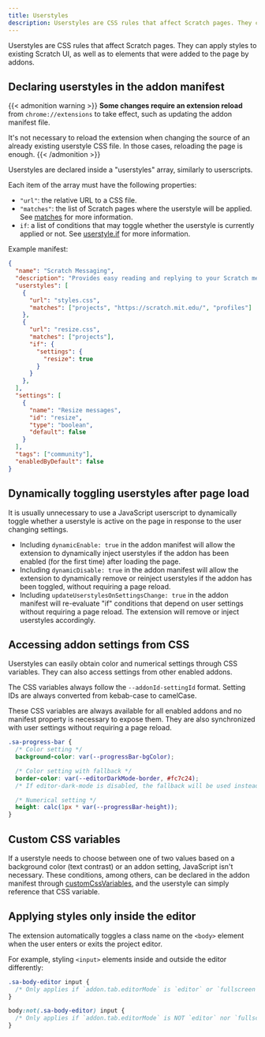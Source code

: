```yaml
---
title: Userstyles
description: Userstyles are CSS rules that affect Scratch pages. They can apply styles to existing Scratch UI, as well as to elements that were added to the page by addons.
---
```


Userstyles are CSS rules that affect Scratch pages. They can apply styles to existing Scratch UI, as well as to elements that were added to the page by addons.


## Declaring userstyles in the addon manifest

{{< admonition warning >}}
**Some changes require an extension reload** from `chrome://extensions` to take effect, such as updating the addon manifest file.

It's not necessary to reload the extension when changing the source of an already existing userstyle CSS file. In those cases, reloading the page is enough.
{{< /admonition >}}

Userstyles are declared inside a "userstyles" array, similarly to userscripts.

Each item of the array must have the following properties:
- `"url"`: the relative URL to a CSS file.
- `"matches"`: the list of Scratch pages where the userstyle will be applied. See [matches](/docs/reference/addon-manifest/#matches) for more information.
- `if`: a list of conditions that may toggle whether the userstyle is currently applied or not. See [userstyle.if](https://scratchaddons.com/docs/reference/addon-manifest/#if) for more information.

Example manifest:
```json
{
  "name": "Scratch Messaging",
  "description": "Provides easy reading and replying to your Scratch messages.",
  "userstyles": [
    {
      "url": "styles.css",
      "matches": ["projects", "https://scratch.mit.edu/", "profiles"]
    },
    {
      "url": "resize.css",
      "matches": ["projects"],
      "if": {
        "settings": {
          "resize": true
        }
      }
    },
  ],
  "settings": [
    {
      "name": "Resize messages",
      "id": "resize",
      "type": "boolean",
      "default": false
    }
  ],
  "tags": ["community"],
  "enabledByDefault": false
}
```


## Dynamically toggling userstyles after page load

It is usually unnecessary to use a JavaScript userscript to dynamically toggle whether a userstyle is active on the page in response to the user changing settings.

- Including `dynamicEnable: true` in the addon manifest will allow the extension to dynamically inject userstyles if the addon has been enabled (for the first time) after loading the page.
- Including `dynamicDisable: true` in the addon manifest will allow the extension to dynamically remove or reinject userstyles if the addon has been toggled, without requiring a page reload.
- Including `updateUserstylesOnSettingsChange: true` in the addon manifest will re-evaluate "if" conditions that depend on user settings without requiring a page reload. The extension will remove or inject userstyles accordingly.


## Accessing addon settings from CSS

Userstyles can easily obtain color and numerical settings through CSS variables. They can also access settings from other enabled addons.

The CSS variables always follow the `--addonId-settingId` format. Setting IDs are always converted from kebab-case to camelCase.

These CSS variables are always available for all enabled addons and no manifest property is necessary to expose them. They are also synchronized with user settings without requiring a page reload.

```css
.sa-progress-bar {
  /* Color setting */
  background-color: var(--progressBar-bgColor);

  /* Color setting with fallback */
  border-color: var(--editorDarkMode-border, #fc7c24);
  /* If editor-dark-mode is disabled, the fallback will be used instead */

  /* Numerical setting */
  height: calc(1px * var(--progressBar-height));
}
```


## Custom CSS variables

If a userstyle needs to choose between one of two values based on a background color (text contrast) or an addon setting, JavaScript isn't necessary. These conditions, among others, can be declared in the addon manifest through [customCssVariables](/docs/reference/addon-manifest/#customcssvariables), and the userstyle can simply reference that CSS variable.


## Applying styles only inside the editor

The extension automatically toggles a class name on the `<body>` element when the user enters or exits the project editor.

For example, styling `<input>` elements inside and outside the editor differently:
```css
.sa-body-editor input {
  /* Only applies if `addon.tab.editorMode` is `editor` or `fullscreen` */
}

body:not(.sa-body-editor) input {
  /* Only applies if `addon.tab.editorMode` is NOT `editor` nor `fullscreen` */
}
```
